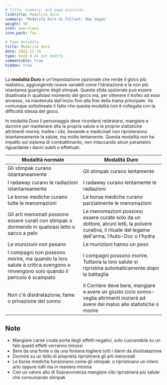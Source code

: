 ```yaml
---
# Title, summary, and page position.
linktitle: Modalità duro
summary: 'Modalità Duro di Fallout: New Vegas'
weight: 30
icon: paw-claws
icon_pack: fas

# Page metadata.
title: Modalità duro
date: 2022-11-15
type: book # Do not modify.
commentable: true
hidden: true
---
```


<div class="fnv">

La **modalità Duro** è un'impostazione opzionale che rende il gioco più realistico, aggiungendo nuove variabili come l'idratazione e la non più istantanea guarigione degli stimpak. Questa sfida opzionale può essere disattivata in qualsiasi momento del gioco ma, per ottenere il trofeo ad esso annesso, va mantenuta dall'inizio fino alla fine della trama principale. Va comunque sottolineato il fatto che questa modalità non è collegata con la difficoltà stessa del gioco.

In modalità Duro il personaggio deve ricordarsi reidratarsi, mangiare e dormire per mantenere alta la propria salute e le proprie statistiche altrimenti morirà; inoltre i cibi, bevande e medicinali non ripristeranno istantaneamente la salute, ma molto lentamente. Questa modalità non ha impatto sul sistema di combattimento, non intaccando alcun parametro riguardante i danni subiti o effettuati.

| Modalità normale                                                                                                           | Modalità Duro                                                                                                                                     |
| -------------------------------------------------------------------------------------------------------------------------- | ------------------------------------------------------------------------------------------------------------------------------------------------- |
| Gli stimpak curano istantaneamente                                                                                         | Gli stimpak curano lentamente                                                                                                                     |
| I radaway curano le radiazioni istantaneamente                                                                             | I radaway curano lentamente le radiazioni                                                                                                         |
| Le borse mediche curano tutte le menomazioni                                                                               | Le borse mediche curano parzialmente le menomazioni                                                                                               |
| Gli arti menomati possono essere curati con stimpak o dormendo in qualsiasi letto o sacco a pelo                           | Le menomazioni possono essere curate solo da un dottore, alcuni letti, la polvere curativa, il rituale del legame dell'arma, l'Auto-Doc o l'hydra |
| Le munizioni non pesano                                                                                                    | Le munizioni hanno un peso                                                                                                                        |
| I compagni non possono morire, ma quando la loro salute è critica svengono e rinvengono solo quando il pericolo è scampato | I compagni possono morire. Tuttavia la loro salute si ripristina automaticamente dopo la battaglia                                                |
| Non c'è disidratazione, fame o privazione del sonno                                                                        | Il Corriere deve bere, mangiare e avere un giusto ciclo sonno-veglia altrimenti inizierà ad avere dei malus alle statistiche o morire             |

## Note
- Mangiare carne cruda porta degli effetti negativi, solo cuocendola su un falò questi effetti verranno rimossi
- Bere da una fonte o da una fontana toglierà tutti i danni da disidratazione
- Dormire su un letto di proprietà ripristinerà gli arti menomati
- Le borse mediche funzionano come gli stimpak: o ripristinano un intero arto oppure tutti ma in maniera minima
- Con un valore alto di Sopravvivenza mangiare cibi ripristinerà più salute che consumando stimpak


</div>


